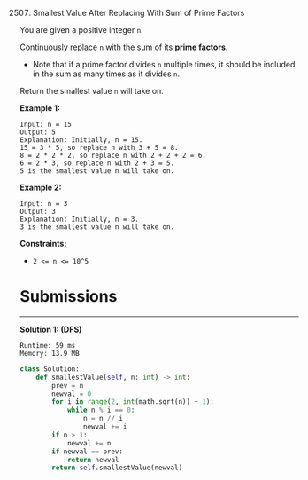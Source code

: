 2507. Smallest Value After Replacing With Sum of Prime Factors

You are given a positive integer `n`.

Continuously replace `n` with the sum of its **prime factors**.

* Note that if a prime factor divides `n` multiple times, it should be included in the sum as many times as it divides `n`.

Return the smallest value `n` will take on.

 

**Example 1:**
```
Input: n = 15
Output: 5
Explanation: Initially, n = 15.
15 = 3 * 5, so replace n with 3 + 5 = 8.
8 = 2 * 2 * 2, so replace n with 2 + 2 + 2 = 6.
6 = 2 * 3, so replace n with 2 + 3 = 5.
5 is the smallest value n will take on.
```

**Example 2:**
```
Input: n = 3
Output: 3
Explanation: Initially, n = 3.
3 is the smallest value n will take on.
```

**Constraints:**

* `2 <= n <= 10^5`

# Submissions
---
**Solution 1: (DFS)** 
```
Runtime: 59 ms
Memory: 13.9 MB
```
```python
class Solution:
    def smallestValue(self, n: int) -> int:
        prev = n
        newval = 0
        for i in range(2, int(math.sqrt(n)) + 1):
            while n % i == 0:
                n = n // i
                newval += i
        if n > 1:
            newval += n
        if newval == prev:
            return newval
        return self.smallestValue(newval)
```
